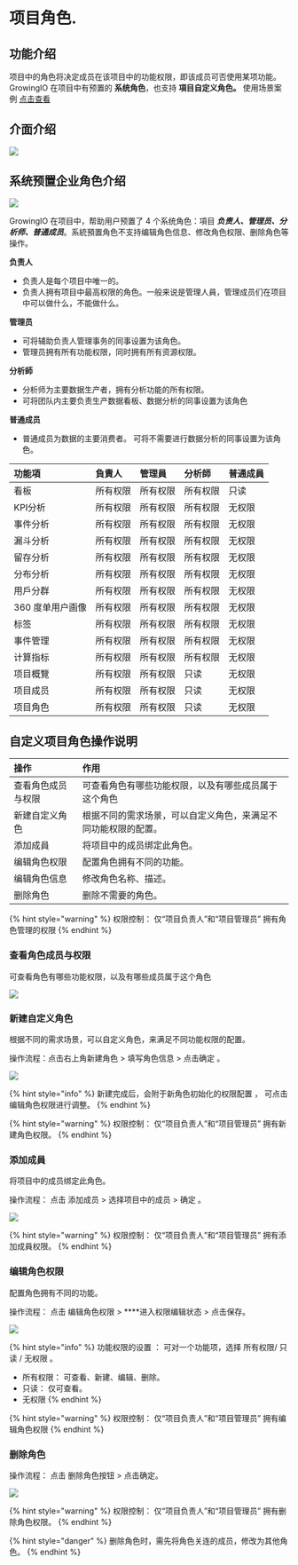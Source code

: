 # 项目角色.

## 功能介绍

项目中的角色将决定成员在该项目中的功能权限，即该成员可否使用某项功能。GrowingIO 在项目中有预置的 **系统角色**，也支持 **項目自定义角色。** 使用场景案例 [点击查看](https://app.gitbook.com/@growingio/s/op/~/drafts/-MNwUyrXvvQ78EP2ul56/v/v20201200/product-manual/zhan-dian-guan-li/zhan-dian-jiao-se/classic-scenario)  


## 介面介绍

![](../../../.gitbook/assets/ying-mu-jie-tu-20201207-xia-wu-5.30.06.png)

##   **系统预置企业角色介绍**

![](../../../.gitbook/assets/ying-mu-jie-tu-20201207-xia-wu-1.59.15.png)

GrowingIO 在项目中，帮助用户预置了 4 个系统角色：項目 _**负责人、管理员、分析师、普通成员**_。系統預置角色不支持编辑角色信息、修改角色权限、删除角色等操作。



**负责人**

* 负责人是每个项目中唯一的。 
* 负责人拥有项目中最高权限的角色。一般来说是管理人員，管理成员们在项目中可以做什么，不能做什么。

**管理员**

* 可将辅助负责人管理事务的同事设置为该角色。
* 管理员拥有所有功能权限，同时拥有所有资源权限。

**分析師**

* 分析师为主要数据生产者，拥有分析功能的所有权限。
* 可将团队内主要负责生产数据看板、数据分析的同事设置为该角色

**普通成员**

* 普通成员为数据的主要消费者。 可将不需要进行数据分析的同事设置为该角色。



| 功能項 | 負責人 | 管理員 | 分析師 | 普通成員 |
| :--- | :--- | :--- | :--- | :--- |
| 看板 | 所有权限 | 所有权限 | 所有权限 | 只读 |
| KPI分析 | 所有权限 | 所有权限 | 所有权限 | 无权限 |
| 事件分析 | 所有权限 | 所有权限 | 所有权限 | 无权限 |
| 漏斗分析 | 所有权限 | 所有权限 | 所有权限 | 无权限 |
| 留存分析 | 所有权限 | 所有权限 | 所有权限 | 无权限 |
| 分布分析 | 所有权限 | 所有权限 | 所有权限 | 无权限 |
| 用戶分群 | 所有权限 | 所有权限 | 所有权限 | 无权限 |
| 360 度单用户画像 | 所有权限 | 所有权限 | 所有权限 | 无权限 |
| 标签 | 所有权限 | 所有权限 | 所有权限 | 无权限 |
| 事件管理 | 所有权限 | 所有权限 | 所有权限 | 无权限 |
| 计算指标 | 所有权限 | 所有权限 | 所有权限 | 无权限 |
| 项目概覽 | 所有权限 | 所有权限 | 只读 | 无权限 |
| 项目成员 | 所有权限 | 所有权限 | 只读 | 无权限 |
| 项目角色 | 所有权限 | 所有权限 | 只读 | 无权限 |

## 自定义项目角色操作说明

| 操作 | 作用 |
| :--- | :--- |
| 查看角色成员与权限 | 可查看角色有哪些功能权限，以及有哪些成员属于这个角色 |
| 新建自定义角色 | 根据不同的需求场景，可以自定义角色，来满足不同功能权限的配置。 |
| 添加成員 | 将项目中的成员绑定此角色。 |
| 编辑角色权限 | 配置角色拥有不同的功能。 |
| 编辑角色信息 | 修改角色名称、描述。 |
| 删除角色 | 删除不需要的角色。 |

{% hint style="warning" %}
权限控制： 仅“项目负责人”和“项目管理员” 拥有角色管理的权限
{% endhint %}

### 查看角色成员与权限

可查看角色有哪些功能权限，以及有哪些成员属于这个角色

![](../../../.gitbook/assets/ying-mu-jie-tu-20201207-xia-wu-5.33.04.png)

### 新建自定义角色

根据不同的需求场景，可以自定义角色，来满足不同功能权限的配置。

操作流程：点击右上角新建角色 &gt;  填写角色信息 &gt; 点击确定 。 

![](../../../.gitbook/assets/ying-mu-jie-tu-20201207-xia-wu-5.33.16.png)

{% hint style="info" %}
新建完成后，会附于新角色初始化的权限配置 ， 可点击 编辑角色权限进行调整。
{% endhint %}

{% hint style="warning" %}
权限控制： 仅“项目负责人”和“项目管理员” 拥有新建角色权限。
{% endhint %}

### 添加成員

将项目中的成员绑定此角色。

操作流程： 点击 添加成员  &gt;  选择项目中的成员  &gt;   确定 。

![](../../../.gitbook/assets/ying-mu-jie-tu-20201207-xia-wu-5.33.57.png)

{% hint style="warning" %}
权限控制： 仅“项目负责人”和“项目管理员” 拥有添加成員权限。
{% endhint %}

### 编辑角色权限

配置角色拥有不同的功能。

操作流程： 点击 编辑角色权限 &gt; ****进入权限编辑状态 &gt; 点击保存。 

![](../../../.gitbook/assets/ying-mu-jie-tu-20201207-xia-wu-5.34.30.png)

{% hint style="info" %}
功能权限的设置 ： 可对一个功能项，选择 所有权限/ 只读 / 无权限 。

* 所有权限： 可查看、新建、编辑、删除。 
* 只读： 仅可查看。 
* 无权限
{% endhint %}

{% hint style="warning" %}
权限控制： 仅“项目负责人”和“项目管理员” 拥有编辑角色权限
{% endhint %}

### 删除角色

操作流程： 点击 删除角色按钮 &gt; 点击确定。

![](../../../.gitbook/assets/ying-mu-jie-tu-20201207-xia-wu-5.34.52.png)

{% hint style="warning" %}
权限控制： 仅“项目负责人”和“项目管理员” 拥有删除角色权限。
{% endhint %}

{% hint style="danger" %}
删除角色时，需先将角色关连的成员，修改为其他角色。
{% endhint %}



